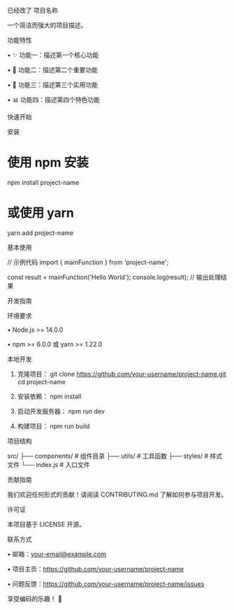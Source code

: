 已经改了
项目名称

一个简洁而强大的项目描述。

功能特性

• ✨ 功能一：描述第一个核心功能

• 🚀 功能二：描述第二个重要功能  

• 🔧 功能三：描述第三个实用功能

• 📊 功能四：描述第四个特色功能

快速开始

安装

# 使用 npm 安装
npm install project-name

# 或使用 yarn
yarn add project-name


基本使用

// 示例代码
import { mainFunction } from 'project-name';

const result = mainFunction('Hello World');
console.log(result); // 输出处理结果


开发指南

环境要求

• Node.js >= 14.0.0

• npm >= 6.0.0 或 yarn >= 1.22.0

本地开发

1. 克隆项目：
git clone https://github.com/your-username/project-name.git
cd project-name


2. 安装依赖：
npm install


3. 启动开发服务器：
npm run dev


4. 构建项目：
npm run build


项目结构


src/
├── components/     # 组件目录
├── utils/          # 工具函数
├── styles/         # 样式文件
└── index.js        # 入口文件


贡献指南

我们欢迎任何形式的贡献！请阅读 CONTRIBUTING.md 了解如何参与项目开发。

许可证

本项目基于 LICENSE 开源。

联系方式

• 邮箱：your-email@example.com

• 项目主页：https://github.com/your-username/project-name

• 问题反馈：https://github.com/your-username/project-name/issues

享受编码的乐趣！ 🎉
